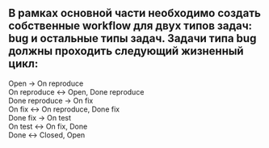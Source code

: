 ## В рамках основной части необходимо создать собственные workflow для двух типов задач: bug и остальные типы задач. Задачи типа bug должны проходить следующий жизненный цикл:

Open -> On reproduce  
On reproduce <-> Open, Done reproduce  
Done reproduce -> On fix  
On fix <-> On reproduce, Done fix  
Done fix -> On test  
On test <-> On fix, Done  
Done <-> Closed, Open  
